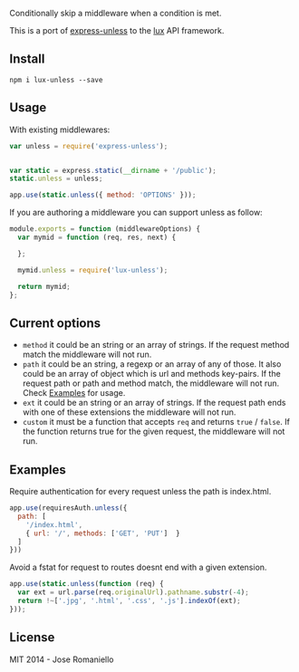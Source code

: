 Conditionally skip a middleware when a condition is met.

This is a port of [express-unless](https://github.com/jfromaniello/express-unless) to the [lux](https://github.com/postlight/lux) API framework.

## Install

	npm i lux-unless --save

## Usage

With existing middlewares:

```javascript
var unless = require('express-unless');


var static = express.static(__dirname + '/public');
static.unless = unless;

app.use(static.unless({ method: 'OPTIONS' }));
```

If you are authoring a middleware you can support unless as follow:

```javascript
module.exports = function (middlewareOptions) {
  var mymid = function (req, res, next) {

  };

  mymid.unless = require('lux-unless');

  return mymid;
};
```

## Current options

-  `method` it could be an string or an array of strings. If the request method match the middleware will not run.
-  `path` it could be an string, a regexp or an array of any of those. It also could be an array of object which is url and methods key-pairs. If the request path or path and method match, the middleware will not run. Check [Examples](#examples) for usage.
-  `ext` it could be an string or an array of strings. If the request path ends with one of these extensions the middleware will not run.
-  `custom` it must be a function that accepts `req` and returns `true` / `false`. If the function returns true for the given request, the middleware will not run.


## Examples

Require authentication for every request unless the path is index.html.

```javascript
app.use(requiresAuth.unless({
  path: [
    '/index.html',
    { url: '/', methods: ['GET', 'PUT']  }
  ]
}))
```

Avoid a fstat for request to routes doesnt end with a given extension.

```javascript
app.use(static.unless(function (req) {
  var ext = url.parse(req.originalUrl).pathname.substr(-4);
  return !~['.jpg', '.html', '.css', '.js'].indexOf(ext);
}));
```

## License

MIT 2014 - Jose Romaniello
